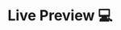 <h1>Live Preview 💻</h1>
<img width="626" alt="Screenshot 2022-09-16 at 23 36 01" src="https://user-images.githubusercontent.com/51440734/190703965-f8e